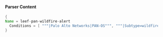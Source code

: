 #### Parser Content
```Java
{
Name = leef-pan-wildfire-alert
  Conditions = [ """|Palo Alto Networks|PAN-OS""", """|Subtype=wildfire""" ]
}
```